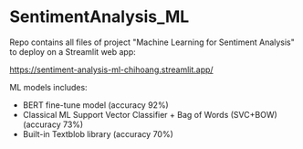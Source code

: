 # SentimentAnalysis_ML
Repo contains all files of project "Machine Learning for Sentiment Analysis" to deploy on a Streamlit web app:

https://sentiment-analysis-ml-chihoang.streamlit.app/

ML models includes:
- BERT fine-tune model (accuracy 92%)
- Classical ML Support Vector Classifier + Bag of Words (SVC+BOW) (accuracy 73%)
- Built-in Textblob library (accuracy 70%)
